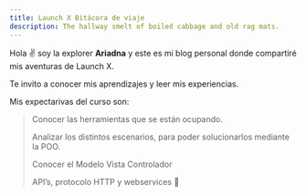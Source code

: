 ```yaml
---
title: Launch X Bitácora de viaje
description: The hallway smelt of boiled cabbage and old rag mats.
---
```


Hola ✌️  soy la explorer **Ariadna** y este es mi blog personal donde compartiré mis aventuras de Launch X.

Te invito a conocer mis aprendizajes y leer mis experiencias.

Mis expectarivas del curso son:
> Conocer las herramientas que se están ocupando.
>
> Analizar los distintos escenarios, para poder solucionarlos mediante la POO.
>
>  Conocer el Modelo Vista Controlador
>  
> API’s, protocolo HTTP y webservices
🚀
